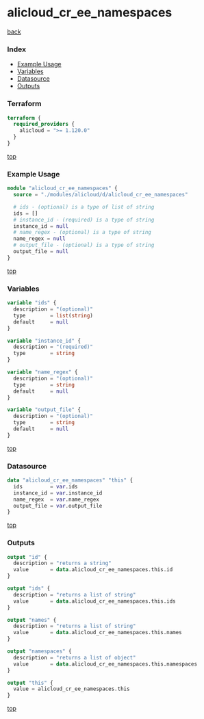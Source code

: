 # alicloud_cr_ee_namespaces

[back](../alicloud.md)

### Index

- [Example Usage](#example-usage)
- [Variables](#variables)
- [Datasource](#datasource)
- [Outputs](#outputs)

### Terraform

```terraform
terraform {
  required_providers {
    alicloud = ">= 1.120.0"
  }
}
```

[top](#index)

### Example Usage

```terraform
module "alicloud_cr_ee_namespaces" {
  source = "./modules/alicloud/d/alicloud_cr_ee_namespaces"

  # ids - (optional) is a type of list of string
  ids = []
  # instance_id - (required) is a type of string
  instance_id = null
  # name_regex - (optional) is a type of string
  name_regex = null
  # output_file - (optional) is a type of string
  output_file = null
}
```

[top](#index)

### Variables

```terraform
variable "ids" {
  description = "(optional)"
  type        = list(string)
  default     = null
}

variable "instance_id" {
  description = "(required)"
  type        = string
}

variable "name_regex" {
  description = "(optional)"
  type        = string
  default     = null
}

variable "output_file" {
  description = "(optional)"
  type        = string
  default     = null
}
```

[top](#index)

### Datasource

```terraform
data "alicloud_cr_ee_namespaces" "this" {
  ids         = var.ids
  instance_id = var.instance_id
  name_regex  = var.name_regex
  output_file = var.output_file
}
```

[top](#index)

### Outputs

```terraform
output "id" {
  description = "returns a string"
  value       = data.alicloud_cr_ee_namespaces.this.id
}

output "ids" {
  description = "returns a list of string"
  value       = data.alicloud_cr_ee_namespaces.this.ids
}

output "names" {
  description = "returns a list of string"
  value       = data.alicloud_cr_ee_namespaces.this.names
}

output "namespaces" {
  description = "returns a list of object"
  value       = data.alicloud_cr_ee_namespaces.this.namespaces
}

output "this" {
  value = alicloud_cr_ee_namespaces.this
}
```

[top](#index)